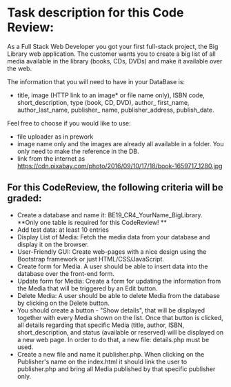 # Task description for this Code Review: 

As a Full Stack Web Developer you got your first full-stack project, the Big Library web application. The customer wants you to create a big list of all media available in the library (books, CDs, DVDs) and make it available over the web.

The information that you will need to have in your DataBase is:

- title, image (HTTP link to an image* or file name only), ISBN code, short_description, type (book, CD, DVD), author_ first_name, author_last_name, publisher_ name, publisher_address, publish_date.

Feel free to choose if you would like to use:

- file uploader as in prework
- image name only and the images are already all available in a folder. You only need to make the reference in the DB.
- link from the internet as https://cdn.pixabay.com/photo/2016/09/10/17/18/book-1659717_1280.jpg

## For this CodeReview, the following criteria will be graded:

- Create a database and name it: BE19_CR4_YourName_BigLibrary. **Only one table is required for this CodeReview! **
- Add test data: at least 10 entries
- Display List of Media: Fetch the media data from your database and display it on the browser.
- User-Friendly GUI: Create web-pages with a nice design using the Bootstrap framework or just HTML/CSS/JavaScript.
- Create form for Media. A user should be able to insert data into the database over the front-end form.
- Update form for Media: Create a form for updating the information from the Media that will be triggered by an Edit button.
- Delete Media: A user should be able to delete Media from the database by clicking on the Delete button.
- You should create a button - "Show details", that will be displayed together with every Media shown on the list. Once that button is clicked, all details regarding that specific Media (title, author, ISBN, short_description, and status (available or reserved) will be displayed on a new web page. In order to do that, a new file: details.php must be used.
- Create a new file and name it publisher.php. When clicking on the Publisher's name on the index.html it should link the user to publisher.php and bring all Media published by that specific publisher only.


